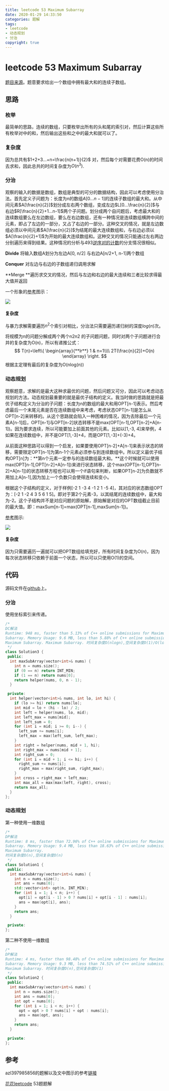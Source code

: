 ```yaml
---
title: leetcode 53 Maximum Subarray
date: 2020-01-29 14:33:50
categories: 题解
tags:
- leetcode
- 动态规划
- 分治
copyright: true
---
```


# leetcode 53 Maximum Subarray

[题目来源](<https://leetcode.com/problems/maximum-subarray/> )。题意要求给出一个数组中拥有最大和的连续子数组。

<!--more-->

## 思路

### 枚举

最简单的思路，连续的数组，只要枚举出所有的头和尾的索引对，然后计算这些所有枚举对中的和，然后输出这些和之中的最大和就可以了。

### 复杂度

因为总共有$1+2+3...+n=\frac{n(n+1)}{2}$ 对，然后每个对需要花费O(n)的时间去求和，因此总共的时间复杂度为$O(n^3)$.

### 分治

观察的输入的数据是数组，数组是典型的可分的数据结构，因此可以考虑使用分治法。首先定义子问题为：长度为n的数组$A[0...n-1]$的连续子数组的最大和。从中间元素$A[\frac{n}{2}]$划分成左右两个数组，变成左边$L[0...\frac{n}{2}]$与右边$R[\frac{n}{2}+1...n-1]$两个子问题。划分成两个自问题后，考虑最大和的连续数组要么在左边数组，要么在右边数组，还有一种情况是连续数组横跨中间的元素，即占了左边的一部分，又占了右边的一部分。这种交叉的情况，就是左边数组必须以中间元素$A[\frac{n}{2}]$为结尾的最大连续数组和，与右边必须以$A[\frac{n}{2}+1]$为开始的最大连续数组和。这种交叉的情况只能通过左右两边分别遍历来得到结果。这种情况的分析与493[逆序对的计数](<https://bravey.github.io/2019-10-07-%E9%80%86%E5%BA%8F%E5%AF%B9%E7%9A%84%E8%AE%A1%E6%95%B0.html> )的分支情况很相似。

**Divide** 将输入数组A划分为左边A[0, n/2] 与右边A[n/2+1, n-1]两个数组 

**Conquer** 对左边与右边的子数组递归调用求解

**Merge **遍历求交叉的情况，然后与左边和右边的最大连续和三者比较求得最大值并返回

一个形象的[参考](<https://github.com/azl397985856/leetcode/blob/master/problems/53.maximum-sum-subarray-cn.md> )图示：

![](https://github.com/azl397985856/leetcode/raw/master/assets/problems/53.maximum-sum-subarray-divideconquer.png)



#### 复杂度

与暴力求解需要遍历$n^2$个索引对相比，分治法只需要遍历递归树的深度$log(n)$次。

将规模为n的问题分解成两个两个n2n2 的子问题问题，同时对两个子问题进行合并的复杂度为O(n)，所以有递推公式： 
$$
T(n)=\left\{
  \begin{array}{**lr**}  
             1 &  n=1\\\\  
             2T(\frac{n}{2})+O(n)
             \end{array}  
\right.
$$
根据主定理有最后的复杂度为O(nlog(n))  

### 动态规划

观察题意，求解的是最大这种求最优的问题，然后问题又可分，因此可以考虑动态规划的方法。动态规划最重要的就是最优子结构的定义。我当时做的思路就是把最优子结构定义为分治的子问题：长度为n的数组的最大和用OPT[n-1]表示。然后考虑最后一个末尾元素是否在连续数组中来考虑，考虑状态OPT[n-1]是怎么从OPT[n-2]来转移的。从这个思路就会陷入一种困难的情况，因为去除最后一个元素A[n-1]后，OPT[n-1]与OPT[n-2]状态转移不是max(OPT[n-1],OPT[n-2]+A[n-1])。因为要求连续，所以可能要加上前面其他的元素。比如以[1,-3, 4]来举例，4如果在连续数组中，并不是OPT[1,-3]+4，而是OPT[1,-3]+(-3)+4。

从前面这种思路可以得到一个启发，如果要使用OPT[n-2]+A[n-1]来表示状态的转移，需要限定OPT[n-1]为第n-1个元素必须参与到连续数组中。所以定义最优子结构OPT[n]为：**第n个元素一定参与的连续数组最大和。**这个时候就可以使用max(OPT[n-1],OPT[n-2]+A[n-1])来进行状态转移，这个max(OPT[n-1],OPT[n-2]+A[n-1])的状态转移方程也可以用一个if语句来判断，如果OPT[n-2]为负数就不用加上A[n-1],因为加上一个负数只会使得连续和变小。

根据这个子结构的定义，对于样例[-2 1 -3 4 -1 2 1 -5 4]，其对应的状态数组OPT为：[-2 1 -2 4 3 5 6 1 5]。即对于第2个元素-3，以其结尾的连续数组中，最大和为-2。这个子结构并不是对应问题的原始解，原始解是对应的OPT数组截止目前的最大值。即：maxSum[n-1]=max(OPT[n-1],maxSum[n-1])。

[参考](<https://github.com/azl397985856/leetcode/blob/master/problems/53.maximum-sum-subarray-cn.md> )图示:

![](https://github.com/azl397985856/leetcode/raw/master/assets/problems/53.maximum-sum-subarray-dp.png)

#### 复杂度

因为只需要遍历一遍就可以把OPT数组给填充好，所有时间复杂度为O(n)，因为每次状态转移只依赖于前面一个状态，所以可以只使用O(1)的空间。

## 代码

源码文件在[github](<https://github.com/BraveY/Coding/blob/master/leetcode/53maximum-subarray.cpp> )上。

### 分治

使用坐标索引来传递。

```cc
/*
DC解法
Runtime: 948 ms, faster than 5.13% of C++ online submissions for Maximum
Subarray. Memory Usage: 9.6 MB, less than 5.88% of C++ online submissions for
Maximum Subarray. Maximum Subarray. 时间复杂度O(nlogn),空间复杂度O(1)/O(logn)
 */
class Solution3 {
 public:
  int maxSubArray(vector<int>& nums) {
    int n = nums.size();
    if (0 == n) return INT_MIN;
    if (1 == n) return nums[0];
    return helper(nums, 0, n - 1);
  }

 private:
  int helper(vector<int>& nums, int lo, int hi) {
    if (lo >= hi) return nums[lo];
    int mid = lo + (hi - lo) / 2;
    int left = helper(nums, lo, mid);
    int left_max = nums[mid];
    int left_sum = 0;
    for (int i = mid; i >= 0; i--) {
      left_sum += nums[i];
      left_max = max(left_sum, left_max);
    }
    int right = helper(nums, mid + 1, hi);
    int right_max = nums[mid + 1];
    int right_sum = 0;
    for (int i = mid + 1; i <= hi; i++) {
      right_sum += nums[i];
      right_max = max(right_sum, right_max);
    }
    int cross = right_max + left_max;
    int max_all = max(max(left, right), cross);
    return max_all;
  }
};
```

### 动态规划

第一种使用一维数组

```cc
/*
DP解法
Runtime: 8 ms, faster than 72.96% of C++ online submissions for Maximum
Subarray. Memory Usage: 9.4 MB, less than 18.63% of C++ online submissions for
Maximum Subarray.
时间复杂度O(n),空间复杂度O(n)
 */
class Solution1 {
 public:
  int maxSubArray(vector<int>& nums) {
    int n = nums.size();
    int ans = nums[0];
    std::vector<int> opt(n, INT_MIN);
    for (int i = 1; i < n; i++) {
      opt[i] = opt[i - 1] > 0 ? nums[i] + opt[i - 1] : nums[i];
      ans = max(opt[i], ans);
    }
    return ans;
  }

 private:
};
```

第二种不使用一维数组

```cc
/*
DP解法
Runtime: 4 ms, faster than 98.48% of C++ online submissions for Maximum
Subarray. Memory Usage: 9.3 MB, less than 74.51% of C++ online submissions for
Maximum Subarray. 时间复杂度O(n),空间复杂度O(1)
 */
class Solution2 {
 public:
  int maxSubArray(vector<int>& nums) {
    int n = nums.size();
    int ans = nums[0];
    int opt = nums[0];
    for (int i = 1; i < n; i++) {
      opt = opt > 0 ? nums[i] + opt : nums[i];
      ans = max(opt, ans);
    }
    return ans;
  }

 private:
};
```



## 参考

azl397985856的题解以及文中图示的参考[链接](https://github.com/azl397985856/leetcode/blob/master/problems/53.maximum-sum-subarray-cn.md)

[花花leetcode](<https://www.youtube.com/watch?v=7J5rs56JBs8&feature=youtu.be> ) 53题题解 